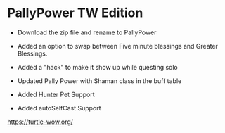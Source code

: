 # PallyPower TW Edition
- Download the zip file and rename to PallyPower

- Added an option to swap between Five minute blessings and Greater Blessings.  
- Added a "hack" to make it show up while questing solo
- Updated Pally Power with Shaman class in the buff table

- Added Hunter Pet Support
- Added autoSelfCast Support


https://turtle-wow.org/
